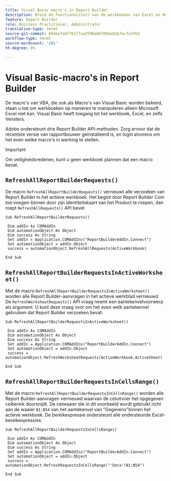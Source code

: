 ```yaml
---
title: Visual Basic-macro's in Report Builder
description: Breid de functionaliteit van de werkboeken van Excel en Report Builder uit gebruikend VBA.
feature: Report Builder
role: Business Practitioner, Administrator
translation-type: tm+mt
source-git-commit: 894ee7a8f761f7aa2590e06708be82e7ecfa3f6d
workflow-type: tm+mt
source-wordcount: '201'
ht-degree: 0%

---
```



# Visual Basic-macro&#39;s in Report Builder

De macro&#39;s van VBA, die ook als Macro&#39;s van Visual Basic worden bekend, staan u toe om werkboeken op manieren te manipuleren alleen Microsoft Excel niet kan. Visual Basic heeft toegang tot het werkboek, Excel, en zelfs Vensters.

Adobe ondersteunt drie Report Builder API-methoden. Zorg ervoor dat de recentste versie van rapportbouwer geïnstalleerd is, en login alvorens om het even welke macro&#39;s in werking te stellen.

>[!IMPORTANT]
>
>Om veiligheidsredenen, kunt u geen werkboek plannen dat een macro bevat.

## `RefreshAllReportBuilderRequests()`

De macro `RefreshAllReportBuilderRequests()` vernieuwt alle verzoeken van Report Builder in het actieve werkboek. Het begint door Report Builder Com toe:voegen-binnen door zijn identiteitskaart van het Product te roepen, dan roept `RefreshAllRequests()` API bevel:

```vba
Sub RefreshAllReportBuilderRequests()
 
 Dim addIn As COMAddIn
 Dim automationObject As Object
 Dim success As String
 Set addIn = Application.COMAddIns("ReportBuilderAddIn.Connect")
 Set automationObject = addIn.Object
 success = automationObject.RefreshAllRequests(ActiveWorkbook)
 
End Sub
```

## `RefreshAllReportBuilderRequestsInActiveWorksheet()`

Met de macro `RefreshAllReportBuilderRequestsInActiveWorksheet()` worden alle Report Builder-aanvragen in het actieve werkblad vernieuwd. De `RefreshWorksheetRequests()` API vraag neemt een aantekenvelvoorwerp als argument. U kunt deze vraag voor om het even welk aantekenvel gebruiken dat Report Builder verzoeken bevat:

```vba
Sub RefreshAllReportBuilderRequestsInActiveWorksheet()
 
 Dim addIn As COMAddIn
 Dim automationObject As Object
 Dim success As String
 Set addIn = Application.COMAddIns("ReportBuilderAddIn.Connect")
 Set automationObject = addIn.Object
 success = automationObject.RefreshWorksheetRequests(ActiveWorkbook.ActiveSheet)
 
End Sub
```

## `RefreshAllReportBuilderRequestsInCellsRange()`

Met de macro `RefreshAllReportBuilderRequestsInCellsRange()` worden alle Report Builder-aanvragen vernieuwd waarvan de celuitvoer het opgegeven celbereik doorsnijdt. De celwaaier die in dit voorbeeld wordt gebruikt richt aan de waaier `B1:B54` van het aantekenvel van &quot;Gegevens&quot;binnen het actieve werkboek. De bereikexpressie ondersteunt alle ondersteunde Excel-bereikexpressies:

```vba
Sub RefreshAllReportBuilderRequestsInCellsRange()
 
 Dim addIn As COMAddIn
 Dim automationObject As Object
 Dim success As String
 Set addIn = Application.COMAddIns("ReportBuilderAddIn.Connect")
 Set automationObject = addIn.Object
 success = automationObject.RefreshRequestsInCellsRange("'Data'!B1:B54")
  
End Sub
```
